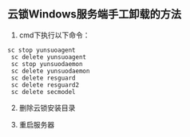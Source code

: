 ## 云锁Windows服务端手工卸载的方法

1. cmd下执行以下命令：
 <pre><code>sc stop yunsuoagent
 sc delete yunsuoagent
 sc stop yunsuodaemon
 sc delete yunsuodaemon
 sc delete resguard
 sc delete resguard2
 sc delete secmodel</code></pre>
2. 删除云锁安装目录

3. 重启服务器